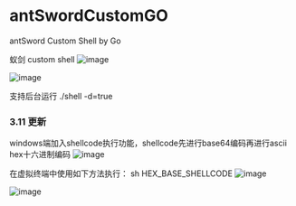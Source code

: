 # antSwordCustomGO
antSword Custom Shell by Go

蚁剑 custom shell
![image](https://user-images.githubusercontent.com/38403959/222891077-ab4ba862-d246-4b22-85bb-9691bc2b8913.png)

![image](https://user-images.githubusercontent.com/38403959/222891046-21088301-1320-4b9c-97b4-57da56b25fb2.png)


支持后台运行
./shell -d=true

### 3.11 更新
windows端加入shellcode执行功能，shellcode先进行base64编码再进行ascii hex十六进制编码
![image](https://user-images.githubusercontent.com/38403959/224484604-5b3b013e-5475-4ccd-8a8b-640dd653ddf6.png)

在虚拟终端中使用如下方法执行：
sh HEX_BASE_SHELLCODE
![image](https://user-images.githubusercontent.com/38403959/224484617-06938d85-3fd4-4899-99ca-b530a4152a5e.png)

![image](https://user-images.githubusercontent.com/38403959/224484761-6d8b32e0-e399-4d7a-8503-12e641e36045.png)
